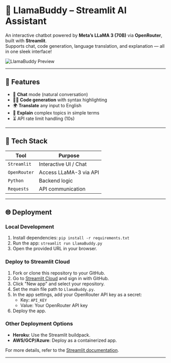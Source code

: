 # 🦙 LlamaBuddy – Streamlit AI Assistant

An interactive chatbot powered by **Meta’s LLaMA 3 (70B)** via **OpenRouter**, built with **Streamlit**.  
Supports chat, code generation, language translation, and explanation — all in one sleek interface!

![LlamaBuddy Preview](preview.png)

---

## 🚀 Features

- 💬 **Chat** mode (natural conversation)
- 👨‍💻 **Code generation** with syntax highlighting
- 🌍 **Translate** any input to English
- 📖 **Explain** complex topics in simple terms
- ⏳ API rate limit handling (10s)

---

## 🧠 Tech Stack

| Tool        | Purpose                 |
|-------------|--------------------------|
| `Streamlit` | Interactive UI / Chat   |
| `OpenRouter`| Access LLaMA-3 via API  |
| `Python`    | Backend logic           |
| `Requests`  | API communication       |

---

## 🌐 Deployment

### Local Development

1. Install dependencies: `pip install -r requirements.txt`
2. Run the app: `streamlit run LlamaBuddy.py`
3. Open the provided URL in your browser.

### Deploy to Streamlit Cloud

1. Fork or clone this repository to your GitHub.
2. Go to [Streamlit Cloud](https://share.streamlit.io/) and sign in with GitHub.
3. Click "New app" and select your repository.
4. Set the main file path to `LlamaBuddy.py`.
5. In the app settings, add your OpenRouter API key as a secret:
   - Key: `API_KEY`
   - Value: Your OpenRouter API key
6. Deploy the app.

### Other Deployment Options

- **Heroku**: Use the Streamlit buildpack.
- **AWS/GCP/Azure**: Deploy as a containerized app.

For more details, refer to the [Streamlit documentation](https://docs.streamlit.io/).

---

